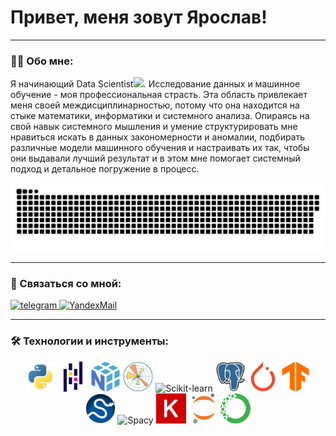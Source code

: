 # Привет, меня зовут Ярослав!

---

### :man_technologist: Обо мне:

Я начинающий Data Scientist<img src="https://media.giphy.com/media/v1.Y2lkPTc5MGI3NjExaTBuZ3luc280ejc1M3JmcGo5Ym83bzFxZXYxNGs1Nmwya214dzNsMyZlcD12MV9pbnRlcm5hbF9naWZfYnlfaWQmY3Q9cw/bLVTnQvgggksbDXs7S/giphy.gif" width="30px">. Исследование данных и машинное обучение - моя профессиональная страсть. Эта область привлекает меня своей междисциплинарностью, потому что она находится на стыке математики, информатики и системного анализа. Опираясь на свой навык системного мышления и умение структурировать мне нравиться искать в данных закономерности и аномалии, подбирать различные модели машинного обучения и настраивать их так, чтобы они выдавали лучший результат и в этом мне помогает системный подход и детальное погружение в процесс.

<p align="center">
 <img width="600" src="github-snake.svg" alt="snake"/>
</p>

---
### 🤝 Связаться со мной:
   <div id="badges">
    <a href="https://t.me/yarboxes" target="_blank">
      <img src="https://cdn-icons-png.flaticon.com/512/2111/2111646.png" width="40" height="40" alt="telegram" />
    </a>
    <a href="mailto:y@roslav-korobkov.ru" target="_blank">
      <img src="https://upload.wikimedia.org/wikipedia/commons/5/55/Yandex_Mail_icon.svg" width="40" height="40" alt="YandexMail"/>
    </a>
  </div>
  
---

### 🛠️ Технологии и инструменты:

<p align="center">
    <img src="https://github.com/devicons/devicon/blob/master/icons/python/python-original.svg" alt="Python" width="48"/>
    <img src="https://github.com/devicons/devicon/blob/master/icons/pandas/pandas-original.svg" alt="Pandas" width="48"/>
    <img src="https://github.com/devicons/devicon/blob/master/icons/numpy/numpy-original.svg" alt="NumPy" width="48"/>
    <img src="https://github.com/devicons/devicon/blob/master/icons/matplotlib/matplotlib-original.svg" alt="Matplotlib" width="48"/>
    <img src="https://github.com/devicons/devicon/blob/master/icons/scikit-learn/scikit-learn-original.svg" alt="Scikit-learn" width="48"/>
    <img src="https://github.com/devicons/devicon/blob/master/icons/postgresql/postgresql-original.svg" alt="PostgreSQL" width="48"/>
    <img src="https://github.com/devicons/devicon/blob/master/icons/pytorch/pytorch-original.svg" alt="PyTorch" width="48"/>
    <img src="https://github.com/devicons/devicon/blob/master/icons/tensorflow/tensorflow-original.svg" alt="TensorFlow" width="48"/>
    <img src="https://github.com/devicons/devicon/blob/master/icons/scipy/scipy-original.svg" alt="SciPy" width="48"/>
    <img src="https://github.com/devicons/devicon/blob/master/icons/spacy/spacy-original.svg" alt="Spacy" width="48"/>
    <img src="https://github.com/devicons/devicon/blob/master/icons/keras/keras-original.svg" alt="Keras" width="48"/>
    <img src="https://github.com/devicons/devicon/blob/master/icons/jupyter/jupyter-original.svg" alt="Jupyter Notebook" width="48"/>
    <img src="https://github.com/devicons/devicon/blob/master/icons/anaconda/anaconda-original.svg" alt="Anaconda" width="48" />   
</p>





